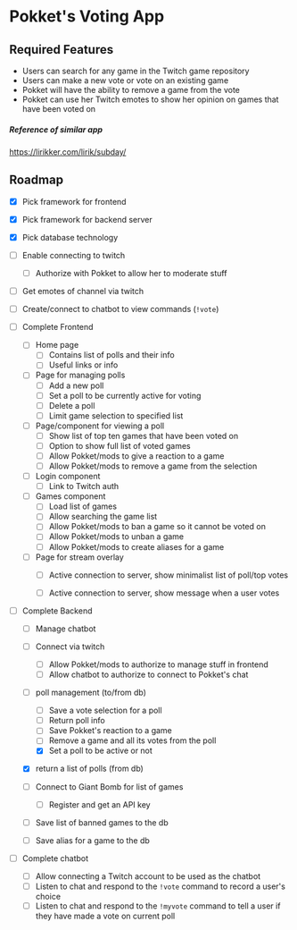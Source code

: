 # Pokket's Voting App

## Required Features
- Users can search for any game in the Twitch game repository
- Users can make a new vote or vote on an existing game
- Pokket will have the ability to remove a game from the vote
- Pokket can use her Twitch emotes to show her opinion on games that have been voted on


##### Reference of similar app
https://lirikker.com/lirik/subday/

## Roadmap
- [x] Pick framework for frontend
- [x] Pick framework for backend server
- [x] Pick database technology
- [ ] Enable connecting to twitch
  - [ ] Authorize with Pokket to allow her to moderate stuff
- [ ] Get emotes of channel via twitch
- [ ] Create/connect to chatbot to view commands (`!vote`)

- [ ] Complete Frontend
  - [ ] Home page
    - [ ] Contains list of polls and their info
    - [ ] Useful links or info
  - [ ] Page for managing polls
    - [ ] Add a new poll
    - [ ] Set a poll to be currently active for voting
    - [ ] Delete a poll
    - [ ] Limit game selection to specified list
  - [ ] Page/component for viewing a poll
    - [ ] Show list of top ten games that have been voted on
    - [ ] Option to show full list of voted games
    - [ ] Allow Pokket/mods to give a reaction to a game
    - [ ] Allow Pokket/mods to remove a game from the selection
  - [ ] Login component
    - [ ] Link to Twitch auth
  - [ ] Games component
    - [ ] Load list of games
    - [ ] Allow searching the game list
    - [ ] Allow Pokket/mods to ban a game so it cannot be voted on
    - [ ] Allow Pokket/mods to unban a game
    - [ ] Allow Pokket/mods to create aliases for a game
  - [ ] Page for stream overlay
    - [ ] Active connection to server, show minimalist list of poll/top votes
    - [ ] Active connection to server, show message when a user votes


- [ ] Complete Backend
  - [ ] Manage chatbot
  - [ ] Connect via twitch
    - [ ] Allow Pokket/mods to authorize to manage stuff in frontend
    - [ ] Allow chatbot to authorize to connect to Pokket's chat
  - [ ] poll management (to/from db)
    - [ ] Save a vote selection for a poll
    - [ ] Return poll info
    - [ ] Save Pokket's reaction to a game
    - [ ] Remove a game and all its votes from the poll
    - [x] Set a poll to be active or not
  - [x] return a list of polls (from db)
  - [ ] Connect to Giant Bomb for list of games
    - [ ] Register and get an API key
  - [ ] Save list of banned games to the db
  - [ ] Save alias for a game to the db


- [ ] Complete chatbot
  - [ ] Allow connecting a Twitch account to be used as the chatbot
  - [ ] Listen to chat and respond to the `!vote` command to record a user's choice
  - [ ] Listen to chat and respond to the `!myvote` command to tell a user if they have made a vote on current poll
